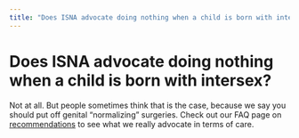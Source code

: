 ```yaml
---
title: "Does ISNA advocate doing nothing when a child is born with intersex?"
---
```


# Does ISNA advocate doing nothing when a child is born with intersex?

<p>Not at all. But people sometimes think that is the case, because we say you should put off genital &#8220;normalizing&#8221; surgeries. Check out our <span class="caps">FAQ</span> page on <a href="/faq/patient-centered">recommendations</a> to see what we really advocate in terms of care.</p>